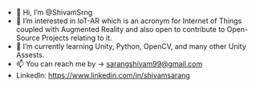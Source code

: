 - 👋 Hi, I’m @ShivamSrng
- 👀 I’m interested in IoT-AR which is an acronym for Internet of Things coupled with Augmented Reality and also open to contribute to Open-Source Projects relating to it.
- 🌱 I’m currently learning Unity, Python, OpenCV, and many other Unity Assests.
- 📫 You can reach me by -> sarangshivam99@gmail.com
- LinkedIn: https://www.linkedin.com/in/shivamsarang
<!---
ShivamSrng/ShivamSrng is a ✨ special ✨ repository because its `README.md` (this file) appears on your GitHub profile.
You can click the Preview link to take a look at your changes.
--->
